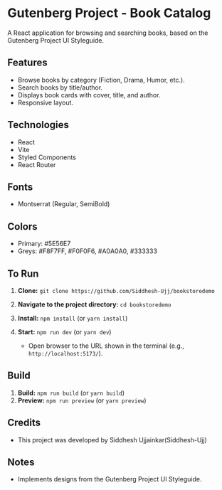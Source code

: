 # Gutenberg Project - Book Catalog

A React application for browsing and searching books, based on the Gutenberg Project UI Styleguide.

## Features

* Browse books by category (Fiction, Drama, Humor, etc.).
* Search books by title/author.
* Displays book cards with cover, title, and author.
* Responsive layout. 

## Technologies

* React
* Vite
* Styled Components
* React Router

## Fonts

* Montserrat (Regular, SemiBold)

## Colors

* Primary: #5E56E7
* Greys: #F8F7FF, #F0F0F6, #A0A0A0, #333333

##  To Run

1.  **Clone:** `git clone https://github.com/Siddhesh-Ujj/bookstoredemo`
2.  **Navigate to the project directory:** `cd bookstoredemo`
3.  **Install:** `npm install` (or `yarn install`)
4.  **Start:** `npm run dev` (or `yarn dev`)

    * Open browser to the URL shown in the terminal (e.g., `http://localhost:5173/`).

## Build

1.  **Build:** `npm run build` (or `yarn build`)
2.  **Preview:** `npm run preview` (or `yarn preview`)

##  Credits

* This project was developed by Siddhesh Ujjainkar(Siddhesh-Ujj)

## Notes

* Implements designs from the Gutenberg Project UI Styleguide. 
